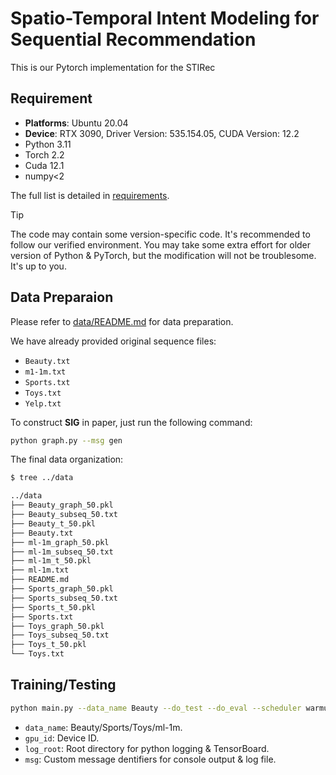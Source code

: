 # Spatio-Temporal Intent Modeling for Sequential Recommendation

This is our Pytorch implementation for the STIRec


## Requirement

- **Platforms**: Ubuntu 20.04
- **Device**: RTX 3090, Driver Version: 535.154.05, CUDA Version: 12.2
- Python 3.11
- Torch 2.2
- Cuda 12.1
- numpy<2

The full list is detailed in [requirements](https://github.com/TosakRin/PTSR/blob/main/requirements.txt).

> [!TIP]
> The code may contain some version-specific code. It's recommended to follow our verified environment. You may take some extra effort for older version of Python & PyTorch, but the modification will not be troublesome. It's up to you.



## Data Preparaion

Please refer to [data/README.md](https://github.com/TosakRin/PTSR/tree/main/data) for data preparation.

We have already provided original sequence files:

- `Beauty.txt`
- `m1-1m.txt`
- `Sports.txt`
- `Toys.txt`
- `Yelp.txt`

To construct **SIG** in paper, just run the following command:

```sh
python graph.py --msg gen
```

The final data organization:

```sh
$ tree ../data

../data
├── Beauty_graph_50.pkl
├── Beauty_subseq_50.txt
├── Beauty_t_50.pkl
├── Beauty.txt
├── ml-1m_graph_50.pkl
├── ml-1m_subseq_50.txt
├── ml-1m_t_50.pkl
├── ml-1m.txt
├── README.md
├── Sports_graph_50.pkl
├── Sports_subseq_50.txt
├── Sports_t_50.pkl
├── Sports.txt
├── Toys_graph_50.pkl
├── Toys_subseq_50.txt
├── Toys_t_50.pkl
└── Toys.txt
```

## Training/Testing

```sh
python main.py --data_name Beauty --do_test --do_eval --scheduler warmup+multistep --milestones "[25, 50]" --gamma 0.1 --warm_up_epochs 5 --loader_type new --gcn_mode batch --gpu_id 0 --log_root logs --gnn_layer 4 --msg training
```

- `data_name`: Beauty/Sports/Toys/ml-1m.
- `gpu_id`: Device ID.
- `log_root`: Root directory for python logging & TensorBoard.
- `msg`: Custom message dentifiers for console output & log file.

